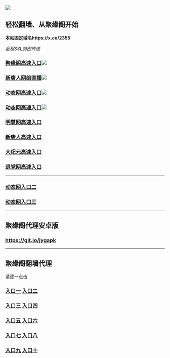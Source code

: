 
![](https://raw.githubusercontent.com/hao369/a/master/j.jpg)



## 轻松翻墙、从聚缘阁开始

**本站固定域名https://x.co/2355**

_全程SSL加密传送_

### [聚缘阁高速入口]( https://qi77rpnuz5.execute-api.us-east-2.amazonaws.com/ere43535)![](https://raw.githubusercontent.com/hao369/a/master/jyg.gif)

### [新唐人网络直播](https://popjnh4ldd.execute-api.ap-northeast-1.amazonaws.com/erwrwtyu5)![](https://raw.githubusercontent.com/hao369/a/master/jygtj.gif)

### [动态网高速入口](https://rtyfcxozm8.execute-api.us-east-2.amazonaws.com/tetey4677/?id=2)![](https://raw.githubusercontent.com/hao369/a/master/jygtj.gif)

### [动态网高速入口](https://x.co/hao369tv)![](https://raw.githubusercontent.com/hao369/a/master/jygdl.gif)

### [明慧网高速入口](https://rtyfcxozm8.execute-api.us-east-2.amazonaws.com/tetey4677/?id=3)

### [新唐人高速入口](https://rtyfcxozm8.execute-api.us-east-2.amazonaws.com/tetey4677/?id=5)

### [大纪元高速入口](https://rtyfcxozm8.execute-api.us-east-2.amazonaws.com/tetey4677/?id=7)

### [退党网高速入口](https://rtyfcxozm8.execute-api.us-east-2.amazonaws.com/tetey4677/?id=8)


***

### [动态网入口二](https://x.co/ddg)

### [动态网入口三]( https://x.co/ddf)



***



##  聚缘阁代理安卓版

### https://git.io/jygapk


***


## 聚缘阁翻墙代理 

请逐一点击

### **[入口一](https://f5jfy2vrvd.execute-api.ap-northeast-2.amazonaws.com/325267)** **[入口二]( https://ey60eln670.execute-api.ap-northeast-2.amazonaws.com/968852f53)**


### **[入口三](https://s3-ap-southeast-1.amazonaws.com/jyg4/jyg.html)**  **[入口四](https://s3-ap-northeast-1.amazonaws.com/jyg9/jyg.html)**

### **[入口五](https://s3.ap-south-1.amazonaws.com/jyg5/jyg.html)**  **[入口六](https://s3-us-west-2.amazonaws.com/jyg7/jyg.html)**


###  **[入口七](https://s3-us-west-1.amazonaws.com/jyg6/jyg.html)**  **[入口八](https://s3-eu-west-1.amazonaws.com/jyg8/jyg.html)**


###  **[入口九](https://s3.eu-central-1.amazonaws.com/jyg3/jyg.html)**  **[入口十](https://s3-ap-southeast-2.amazonaws.com/jyg1/jyg.html)**




